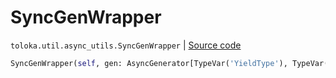 # SyncGenWrapper
`toloka.util.async_utils.SyncGenWrapper` | [Source code](https://github.com/Toloka/toloka-kit/blob/v1.2.1/src/util/async_utils.py#L337)

```python
SyncGenWrapper(self, gen: AsyncGenerator[TypeVar('YieldType'), TypeVar('SendType')])
```

